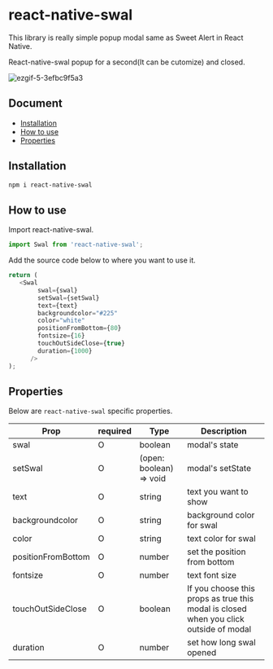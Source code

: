 # react-native-swal

This library is really simple popup modal same as Sweet Alert in React Native.

React-native-swal popup for a second(It can be cutomize) and closed.


![ezgif-5-3efbc9f5a3](https://user-images.githubusercontent.com/105104335/223360296-37321a8c-d263-415d-8428-de4c9f7c4b9c.gif)

## Document

- [Installation](#installation)
- [How to use](#how-to-use)
- [Properties](#properties)

## Installation

```bash
npm i react-native-swal
```

## How to use

Import react-native-swal.

```js
import Swal from 'react-native-swal';
```

Add the source code below to where you want to use it.

```js
return (
   <Swal
        swal={swal}
        setSwal={setSwal}
        text={text}
        backgroundcolor="#225"
        color="white"
        positionFromBottom={80}
        fontsize={16}
        touchOutSideClose={true}
        duration={1000}
      />
);
```

## Properties

Below are `react-native-swal` specific properties.

| Prop                           | required | Type                                                                                                                  | Description                                                                                                                                |
| ------------------------------ | -------- | --------------------------------------------------------------------------------------------------------------------- | ------------------------------------------------------------------------------------------------------------------------------------------ |
| swal | O        | boolean                                                                                                               | modal's state                         |
| setSwal                  | O        | (open: boolean) => void                                                                                                               | modal's setState |
| text                 | O        | string                                                                                                               |text you want to show                                                                                     |
| backgroundcolor           | O        | string                                                                                                                | background color for swal                                                                                                  |
| color         | O       | string                                                                                                                | text color for swal                                                                           |
| positionFromBottom                       | O        | number                                                                                                           | set the position from bottom                                                                          |
| fontsize                       | O        | number                                                                                                               | text font size                                                                                                                 |
| touchOutSideClose                | O        | boolean                                                                                                            | If you choose this props as true this modal is closed when you click outside of modal                                                                                    |
| duration                     | O        | number |set how long swal opened |                                                               
